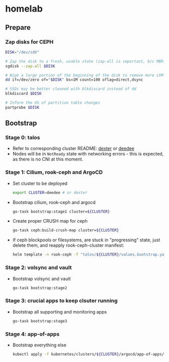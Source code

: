 # homelab

## Prepare

### Zap disks for CEPH

```bash
DISK="/dev/sdX"

# Zap the disk to a fresh, usable state (zap-all is important, b/c MBR has to be clean)
sgdisk --zap-all $DISK

# Wipe a large portion of the beginning of the disk to remove more LVM metadata that may be present
dd if=/dev/zero of="$DISK" bs=1M count=100 oflag=direct,dsync

# SSDs may be better cleaned with blkdiscard instead of dd
blkdiscard $DISK

# Inform the OS of partition table changes
partprobe $DISK
```

## Bootstrap

### Stage 0: talos

- Refer to corresponding cluster README: [dexter](talos/dexter/README.md) or [deedee](talos/deedee/README.md)
- Nodes will be in `NotReady` state with networking errors - this is expected, as there is no CNI at this moment.

### Stage 1: Cilium, rook-ceph and ArgoCD

- Set cluster to be deployed

    ```bash
    export CLUSTER=deedee # or dexter
    ```

- Bootstrap cilium, rook-ceph and argocd

    ```bash
    go-task bootstrap:stage1 cluster=${CLUSTER}
    ```

- Create proper CRUSH map for ceph

    ```bash
    go-task ceph:build-crush-map cluster=${CLUSTER}
    ```

- If ceph blockpools or filesystems, are stuck in "progressing" state, just delete them, and reapply rook-ceph-cluster manifest:

    ```bash
    helm template -n rook-ceph -f "talos/${CLUSTER}/values.bootstrap.yaml" rook-ceph-cluster kubernetes/apps/rook-ceph/rook-ceph-cluster/ | kubectl apply -n rook-ceph -f -
    ```

### Stage 2: volsync and vault

- Bootstrap volsync and vault

    ```bash
    go-task bootstrap:stage2
    ```

### Stage 3: crucial apps to keep clsuter running

- Bootstrap all supporting and monitoring apps

    ```bash
    go-task bootstrap:stage3
    ```

### Stage 4: app-of-apps

- Bootstrap everything else

    ```bash
    kubectl apply -f kubernetes/clusters/${CLUSTER}/argocd/app-of-apps/application.yaml
    ```
